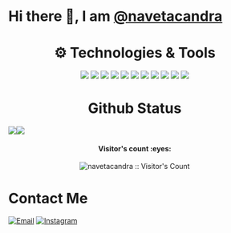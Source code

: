 # Hi there 👋, I am [@navetacandra](https://navetacandra.github.io)

<h1 align="center">⚙ Technologies & Tools</h1>
<div class="inline-block" align="center">
  <img src="https://img.shields.io/badge/html5-%23E34F26.svg?style=for-the-badge&logo=html5&logoColor=white">
  <img src="https://img.shields.io/badge/css3-%231572B6.svg?style=for-the-badge&logo=css3&logoColor=white">
  <img src="https://img.shields.io/badge/javascript-%23323330.svg?style=for-the-badge&logo=javascript&logoColor=%23F7DF1E">
  <img src="https://img.shields.io/badge/bootstrap-%23563D7C.svg?style=for-the-badge&logo=bootstrap&logoColor=white">
  <img src="https://img.shields.io/badge/figma-%23F24E1E.svg?style=for-the-badge&logo=figma&logoColor=white">
  <img src="https://img.shields.io/badge/Visual%20Studio%20Code-0078d7.svg?style=for-the-badge&logo=visual-studio-code&logoColor=white">
  <img src="https://img.shields.io/badge/next.js-000000?style=for-the-badge&logo=nextdotjs&logoColor=white">
  <img src="https://img.shields.io/badge/Tailwind_CSS-38B2AC?style=for-the-badge&logo=tailwind-css&logoColor=white">
  <img src="https://img.shields.io/badge/Vite-B73BFE?style=for-the-badge&logo=vite&logoColor=FFD62E">
  <img src="https://img.shields.io/badge/laravel-%23FF2D20.svg?style=for-the-badge&logo=laravel&logoColor=white">
  <img src="https://img.shields.io/badge/react-%2320232a.svg?style=for-the-badge&logo=react&logoColor=%2361DAFB">
</div>

<h1 align="center">Github Status</h1>
<div style="display: flex;">
  <img src="https://github-readme-stats.vercel.app/api?username=navetacandra&theme=dracula&column=7&no-frame=true&show_icons=true"/>
  <img src="https://github-readme-stats.vercel.app/api/top-langs/?username=navetacandra&theme=dracula&layout=donut&langs_count=10&hide_progress=true&no-frame=true&show_icons=true"/>
</div>

<h4 align="center">Visitor's count :eyes:</h4>
<p align="center"><img src="https://profile-counter.glitch.me/{navetacandra}/count.svg" alt="navetacandra :: Visitor's Count" /></p>

# Contact Me
[![Email](https://img.shields.io/badge/-Gmail-c14438?style=flat-square&logo=Gmail&logoColor=white)](mailto:naveta.cand@gmail.com)
[![Instagram](https://img.shields.io/badge/-Instagram-e4405f?style=flat-square&logo=instagram&logoColor=white)](https://instagram.com/naveta_candra)
